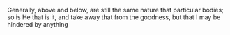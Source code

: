 Generally, above and below, are still the same nature that particular bodies; so is He that is it, and take away that from the goodness, but that I may be hindered by anything
